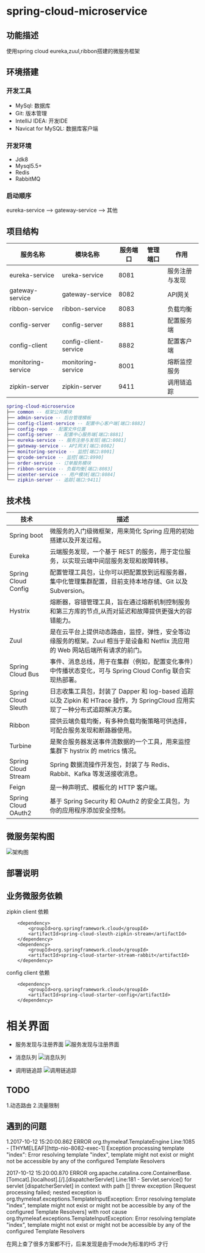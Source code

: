 # spring-cloud-microservice

## 功能描述
使用spring cloud eureka,zuul,ribbon搭建的微服务框架

## 环境搭建
### 开发工具
- MySql: 数据库
- Git: 版本管理
- IntelliJ IDEA: 开发IDE
- Navicat for MySQL: 数据库客户端

### 开发环境
- Jdk8
- Mysql5.5+
- Redis
- RabbitMQ

### 启动顺序
eureka-service --> gateway-service --> 其他

## 项目结构


| 服务名称 | 模块名称 | 服务端口 | 管理端口 | 作用
|--------|--------|--------|--------|--------|
|eureka-service|ureka-service|8081|        |服务注册与发现
|gateway-service| gateway-service | 8082 |        |API网关
|ribbon-service| ribbon-service| 8083    |        |负载均衡
|config-server|config-server| 8881     |        |配置服务端
|config-client| config-client-service |8882 |        | 配置客户端
|monitoring-service|monitoring-service|8001||熔断监控服务
|zipkin-server|zipkin-server|9411||调用链追踪



``` lua
spring-cloud-microservice
├── common -- 框架公共模块
├── admin-service -- 后台管理模板
├── config-client-service -- 配置中心客户端[端口:8882]
├── config-repo -- 配置文件位置
├── config-server -- 配置中心服务端[端口:8881]
├── eureka-service -- 服务注册与发现[端口:8081]
├── gateway-service -- API网关[端口:8082]
├── monitoring-service -- 监控[端口:8001]
├── qrcode-service -- 监控[端口:8990]
├── order-service -- 订单服务模块
├── ribbon-service -- 负载均衡[端口:8083]
├── ucenter-service -- 用户模块[端口:8084]
└── zipkin-server -- 追踪[端口:9411]

```
## 技术栈
| 技术 | 描述|
|--------|--------|
|Spring boot| 微服务的入门级微框架，用来简化 Spring 应用的初始搭建以及开发过程。
|Eureka | 云端服务发现，一个基于 REST 的服务，用于定位服务，以实现云端中间层服务发现和故障转移。
|Spring Cloud Config |配置管理工具包，让你可以把配置放到远程服务器，集中化管理集群配置，目前支持本地存储、Git 以及 Subversion。
|Hystrix |熔断器，容错管理工具，旨在通过熔断机制控制服务和第三方库的节点,从而对延迟和故障提供更强大的容错能力。
|Zuul | 是在云平台上提供动态路由，监控，弹性，安全等边缘服务的框架。Zuul 相当于是设备和 Netflix 流应用的 Web 网站后端所有请求的前门。
|Spring Cloud Bus |事件、消息总线，用于在集群（例如，配置变化事件）中传播状态变化，可与 Spring Cloud Config 联合实现热部署。
|Spring Cloud Sleuth |日志收集工具包，封装了 Dapper 和 log-based 追踪以及 Zipkin 和 HTrace 操作，为 SpringCloud 应用实现了一种分布式追踪解决方案。
|Ribbon |提供云端负载均衡，有多种负载均衡策略可供选择，可配合服务发现和断路器使用。
|Turbine | 是聚合服务器发送事件流数据的一个工具，用来监控集群下 hystrix 的 metrics 情况。
|Spring Cloud Stream |Spring 数据流操作开发包，封装了与 Redis、Rabbit、Kafka 等发送接收消息。
|Feign | 是一种声明式、模板化的 HTTP 客户端。
|Spring Cloud OAuth2 | 基于 Spring Security 和 OAuth2 的安全工具包，为你的应用程序添加安全控制。

## 微服务架构图
![架构图](doc/spring-cloud-architecture.png)

## 部署说明

## 业务微服务依赖
zipkin client 依赖
```
	<dependency>
		<groupId>org.springframework.cloud</groupId>
		<artifactId>spring-cloud-sleuth-zipkin-stream</artifactId>
	</dependency>
	<dependency>
		<groupId>org.springframework.cloud</groupId>
		<artifactId>spring-cloud-starter-stream-rabbit</artifactId>
	</dependency>

```
config client 依赖
```
	<dependency>
		<groupId>org.springframework.cloud</groupId>
		<artifactId>spring-cloud-starter-config</artifactId>
	</dependency>

```
# 相关界面
- 服务发现与注册界面
![服务发现与注册界面](doc/eureka.png)

- 消息队列
![消息队列](doc/rabbitmq.png)

- 调用链追踪
![调用链追踪](doc/zipkin.png)

## TODO
1.动态路由
2.流量限制

## 遇到的问题
1.2017-10-12 15:20:00.862 ERROR org.thymeleaf.TemplateEngine Line:1085 - [THYMELEAF][http-nio-8082-exec-1] Exception processing template "index": Error resolving template "index", template might not exist or might not be accessible by any of the configured Template Resolvers
  
  2017-10-12 15:20:00.870 ERROR org.apache.catalina.core.ContainerBase.[Tomcat].[localhost].[/].[dispatcherServlet] Line:181 - Servlet.service() for servlet [dispatcherServlet] in context with path [] threw exception [Request processing failed; nested exception is org.thymeleaf.exceptions.TemplateInputException: Error resolving template "index", template might not exist or might not be accessible by any of the configured Template Resolvers] with root cause
  org.thymeleaf.exceptions.TemplateInputException: Error resolving template "index", template might not exist or might not be accessible by any of the configured Template Resolvers
  
  在网上查了很多方案都不行，后来发现是由于mode为标准的H5 才行
